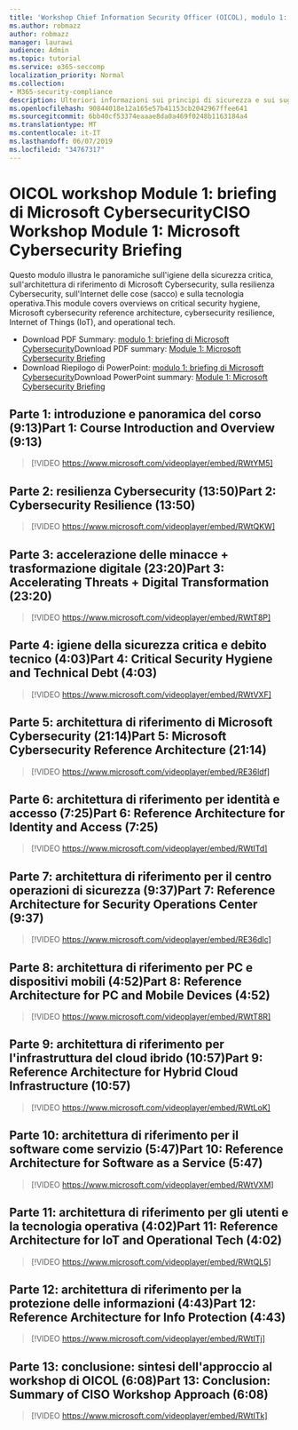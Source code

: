 ```yaml
---
title: 'Workshop Chief Information Security Officer (OICOL), modulo 1: briefing di Microsoft Cybersecurity'
ms.author: robmazz
author: robmazz
manager: laurawi
audience: Admin
ms.topic: tutorial
ms.service: o365-seccomp
localization_priority: Normal
ms.collection:
- M365-security-compliance
description: Ulteriori informazioni sui principi di sicurezza e sui suggerimenti per modernizzare la sicurezza nell'organizzazione.
ms.openlocfilehash: 90844018e12a165e57b41153cb2042967ffee641
ms.sourcegitcommit: 6bb40cf53374eaaae8da0a469f0248b1163184a4
ms.translationtype: MT
ms.contentlocale: it-IT
ms.lasthandoff: 06/07/2019
ms.locfileid: "34767317"
---
```

# <a name="ciso-workshop-module-1-microsoft-cybersecurity-briefing"></a><span data-ttu-id="d5326-103">OICOL workshop Module 1: briefing di Microsoft Cybersecurity</span><span class="sxs-lookup"><span data-stu-id="d5326-103">CISO Workshop Module 1: Microsoft Cybersecurity Briefing</span></span>

<span data-ttu-id="d5326-104">Questo modulo illustra le panoramiche sull'igiene della sicurezza critica, sull'architettura di riferimento di Microsoft Cybersecurity, sulla resilienza Cybersecurity, sull'Internet delle cose (sacco) e sulla tecnologia operativa.</span><span class="sxs-lookup"><span data-stu-id="d5326-104">This module covers overviews on critical security hygiene, Microsoft cybersecurity reference architecture, cybersecurity resilience, Internet of Things (IoT), and operational tech.</span></span>

- <span data-ttu-id="d5326-105">Download PDF Summary: [modulo 1: briefing di Microsoft Cybersecurity](media/ciso-workshop-1-cybersecurity-briefing.pdf)</span><span class="sxs-lookup"><span data-stu-id="d5326-105">Download PDF summary: [Module 1: Microsoft Cybersecurity Briefing](media/ciso-workshop-1-cybersecurity-briefing.pdf)</span></span>
- <span data-ttu-id="d5326-106">Download Riepilogo di PowerPoint: [modulo 1: briefing di Microsoft Cybersecurity](https://docs.microsoft.com/office365/securitycompliance/media/ciso-workshop-1-cybersecurity-briefing.pptx)</span><span class="sxs-lookup"><span data-stu-id="d5326-106">Download PowerPoint summary: [Module 1: Microsoft Cybersecurity Briefing](https://docs.microsoft.com/office365/securitycompliance/media/ciso-workshop-1-cybersecurity-briefing.pptx)</span></span>

## <a name="part-1-course-introduction-and-overview-913"></a><span data-ttu-id="d5326-107">Parte 1: introduzione e panoramica del corso (9:13)</span><span class="sxs-lookup"><span data-stu-id="d5326-107">Part 1: Course Introduction and Overview (9:13)</span></span>

> [!VIDEO https://www.microsoft.com/videoplayer/embed/RWtYM5]

## <a name="part-2-cybersecurity-resilience-1350"></a><span data-ttu-id="d5326-108">Parte 2: resilienza Cybersecurity (13:50)</span><span class="sxs-lookup"><span data-stu-id="d5326-108">Part 2: Cybersecurity Resilience (13:50)</span></span>

> [!VIDEO https://www.microsoft.com/videoplayer/embed/RWtQKW]

## <a name="part-3-accelerating-threats--digital-transformation-2320"></a><span data-ttu-id="d5326-109">Parte 3: accelerazione delle minacce + trasformazione digitale (23:20)</span><span class="sxs-lookup"><span data-stu-id="d5326-109">Part 3: Accelerating Threats + Digital Transformation (23:20)</span></span>

> [!VIDEO https://www.microsoft.com/videoplayer/embed/RWtT8P]

## <a name="part-4-critical-security-hygiene-and-technical-debt-403"></a><span data-ttu-id="d5326-110">Parte 4: igiene della sicurezza critica e debito tecnico (4:03)</span><span class="sxs-lookup"><span data-stu-id="d5326-110">Part 4: Critical Security Hygiene and Technical Debt (4:03)</span></span>

> [!VIDEO https://www.microsoft.com/videoplayer/embed/RWtVXF]

## <a name="part-5-microsoft-cybersecurity-reference-architecture-2114"></a><span data-ttu-id="d5326-111">Parte 5: architettura di riferimento di Microsoft Cybersecurity (21:14)</span><span class="sxs-lookup"><span data-stu-id="d5326-111">Part 5: Microsoft Cybersecurity Reference Architecture (21:14)</span></span>

> [!VIDEO https://www.microsoft.com/videoplayer/embed/RE36ldf]

## <a name="part-6-reference-architecture-for-identity-and-access-725"></a><span data-ttu-id="d5326-112">Parte 6: architettura di riferimento per identità e accesso (7:25)</span><span class="sxs-lookup"><span data-stu-id="d5326-112">Part 6: Reference Architecture for Identity and Access (7:25)</span></span>

> [!VIDEO https://www.microsoft.com/videoplayer/embed/RWtITd]

## <a name="part-7-reference-architecture-for-security-operations-center-937"></a><span data-ttu-id="d5326-113">Parte 7: architettura di riferimento per il centro operazioni di sicurezza (9:37)</span><span class="sxs-lookup"><span data-stu-id="d5326-113">Part 7: Reference Architecture for Security Operations Center (9:37)</span></span>

> [!VIDEO https://www.microsoft.com/videoplayer/embed/RE36dlc]

## <a name="part-8-reference-architecture-for-pc-and-mobile-devices-452"></a><span data-ttu-id="d5326-114">Parte 8: architettura di riferimento per PC e dispositivi mobili (4:52)</span><span class="sxs-lookup"><span data-stu-id="d5326-114">Part 8: Reference Architecture for PC and Mobile Devices (4:52)</span></span>

> [!VIDEO https://www.microsoft.com/videoplayer/embed/RWtT8R]

## <a name="part-9-reference-architecture-for-hybrid-cloud-infrastructure-1057"></a><span data-ttu-id="d5326-115">Parte 9: architettura di riferimento per l'infrastruttura del cloud ibrido (10:57)</span><span class="sxs-lookup"><span data-stu-id="d5326-115">Part 9: Reference Architecture for Hybrid Cloud Infrastructure (10:57)</span></span>

> [!VIDEO https://www.microsoft.com/videoplayer/embed/RWtLoK]

## <a name="part-10-reference-architecture-for-software-as-a-service-547"></a><span data-ttu-id="d5326-116">Parte 10: architettura di riferimento per il software come servizio (5:47)</span><span class="sxs-lookup"><span data-stu-id="d5326-116">Part 10: Reference Architecture for Software as a Service (5:47)</span></span>

> [!VIDEO https://www.microsoft.com/videoplayer/embed/RWtVXM]

## <a name="part-11-reference-architecture-for-iot-and-operational-tech-402"></a><span data-ttu-id="d5326-117">Parte 11: architettura di riferimento per gli utenti e la tecnologia operativa (4:02)</span><span class="sxs-lookup"><span data-stu-id="d5326-117">Part 11: Reference Architecture for IoT and Operational Tech (4:02)</span></span>

> [!VIDEO https://www.microsoft.com/videoplayer/embed/RWtQL5]

## <a name="part-12-reference-architecture-for-info-protection-443"></a><span data-ttu-id="d5326-118">Parte 12: architettura di riferimento per la protezione delle informazioni (4:43)</span><span class="sxs-lookup"><span data-stu-id="d5326-118">Part 12: Reference Architecture for Info Protection (4:43)</span></span>

> [!VIDEO https://www.microsoft.com/videoplayer/embed/RWtITj]

## <a name="part-13-conclusion-summary-of-ciso-workshop-approach-608"></a><span data-ttu-id="d5326-119">Parte 13: conclusione: sintesi dell'approccio al workshop di OICOL (6:08)</span><span class="sxs-lookup"><span data-stu-id="d5326-119">Part 13: Conclusion: Summary of CISO Workshop Approach (6:08)</span></span>

> [!VIDEO https://www.microsoft.com/videoplayer/embed/RWtITk]